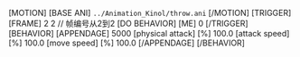 ﻿[MOTION]
[BASE ANI] `../Animation_Kinol/throw.ani`
[/MOTION]
[TRIGGER]
[FRAME] 2 2 // 帧编号从2到2
[DO BEHAVIOR] [ME] 0
[/TRIGGER]
[BEHAVIOR]
	[APPENDAGE] 5000
		[physical attack] [%] 100.0
		[attack speed] [%] 100.0 
		[move speed] [%] 100.0
	[/APPENDAGE]
[/BEHAVIOR]
